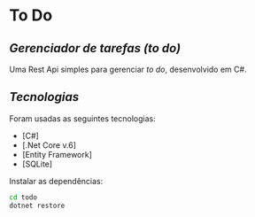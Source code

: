 # To Do
## _Gerenciador de tarefas (to do)_

Uma Rest Api simples para gerenciar _to do_,
desenvolvido em C#.

## _Tecnologias_

Foram usadas as seguintes tecnologias:

- [C#] 
- [.Net Core v.6] 
- [Entity Framework]
- [SQLite]

Instalar as dependências:

```sh
cd todo
dotnet restore
```
